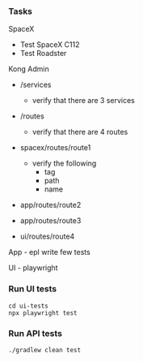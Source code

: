 ### Tasks
SpaceX
- Test SpaceX C112
- Test Roadster

Kong Admin
- /services
  - verify that there are 3 services
- /routes
  - verify that there are 4 routes

- spacex/routes/route1
  - verify the following
    - tag
    - path
    - name
- app/routes/route2
- app/routes/route3
- ui/routes/route4

App
    - epl write few tests

UI
    - playwright


### Run UI tests
``` 
cd ui-tests
npx playwright test
```

### Run API tests
``` 
./gradlew clean test
```